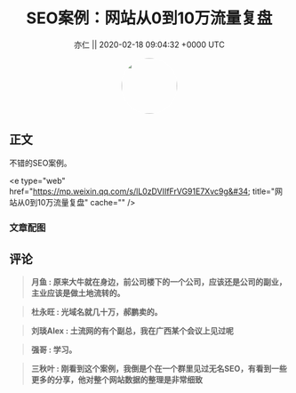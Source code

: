 <h1 align="center">SEO案例：网站从0到10万流量复盘</h1>




<p align="center">
    <a>亦仁 || 2020-02-18 09:04:32 &#43;0000 UTC</a>
</p>

<div align="center">
    <img src="https://images.zsxq.com/Fn3NQqCN8nuGF86yZPXSbEsl0mb3?e=1590940799&amp;token=kIxbL07-8jAj8w1n4s9zv64FuZZNEATmlU_Vm6zD:pfbNc8W3hS0oYG_hyXXh_rHMHuc=" width="100" height="100" style="border:1px solid;border-radius:50%; color:#ffffff"/>
</div>




## 正文

<div>
不错的SEO案例。

&lt;e type=&#34;web&#34; href=&#34;https://mp.weixin.qq.com/s/lL0zDVIIfFrVG91E7Xvc9g&#34; title=&#34;网站从0到10万流量复盘&#34; cache=&#34;&#34; /&gt;
</div>

### 文章配图

<div class="image" align="center">

</div>


## 评论

<div align="left">
<div>

<blockquote >
<span> <strong>月鱼 : 原来大牛就在身边，前公司楼下的一个公司，应该还是公司的副业，主业应该是做土地流转的。 </strong></span>
</blockquote>

<blockquote >
<span> <strong>杜永旺 : 光域名就几十万，郝鹏卖的。 </strong></span>
</blockquote>

<blockquote >
<span> <strong>刘琰Alex : 土流网的有个副总，我在广西某个会议上见过呢 </strong></span>
</blockquote>

<blockquote >
<span> <strong>强哥 : 学习。 </strong></span>
</blockquote>

<blockquote >
<span> <strong>三秋叶 : 刚看到这个案例，我倒是个在一个群里见过无名SEO，有看到一些更多的分享，他对整个网站数据的整理是非常细致 </strong></span>
</blockquote>

</div>
</div>